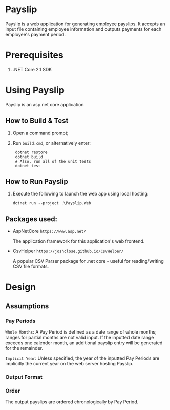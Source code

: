# Payslip
Payslip is a web application for generating employee payslips. It accepts an input file containing employee information and outputs payments for each employee's payment period.


# Prerequisites
1. .NET Core 2.1 SDK

# Using Payslip
Payslip is an asp.net core application 

## How to Build & Test
1. Open a command prompt;
1. Run `build.cmd`, or alternatively enter:

        dotnet restore
        dotnet build
        # Also, run all of the unit tests
        dotnet test        

## How to Run Payslip
1. Execute the following to launch the web app using local hosting: 

    `dotnet run --project .\Payslip.Web`

## Packages used:
- AspNetCore `https://www.asp.net/`
    
    The application framework for this application's web frontend.
- CsvHelper `https://joshclose.github.io/CsvHelper/`
    
    A popular CSV Parser package for .net core - useful for reading/writing CSV file formats.

# Design
## Assumptions

### Pay Periods
`Whole Months`: A Pay Period is defined as a date range of whole months; ranges for partial months are not valid input.
If the inputted date range exceeds one calender month, an additional payslip entry will be generated for the remainder.

`Implicit Year`: Unless specified, the year of the inputted Pay Periods are implicitly the current year on the web server hosting Payslip.

### Output Format

### Order
The output payslips are ordered chronologically by Pay Period.


